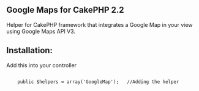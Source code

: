 ## Google Maps for CakePHP 2.2
Helper for CakePHP framework that integrates a Google Map in your view using Google Maps API V3.

## Installation:
Add this into your controller
<pre><code>
    public $helpers = array('GoogleMap');   //Adding the helper
</code></pre>
    